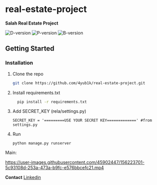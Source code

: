 # real-estate-project
**Salah Real Estate Project**

![D-version](https://img.shields.io/badge/Django-4.0.2-blue)
![P-version](https://img.shields.io/badge/Python-3.10-green)
![B-version](https://img.shields.io/badge/Bootstrap-5.0-purple)


## Getting Started

### Installation

1. Clone the repo
   ```sh
   git clone https://github.com/4yub1k/real-estate-project.git
   ```
2. Install requirements.txt
   ```sh
     pip install -r requirements.txt
   ```
3. Add SECRET_KEY (rela/settings.py)
   ```
   SECRET_KEY = '=========USE YOUR SECRET KEY=============' #from settings.py
   ```
4. Run
   ```
   python manage.py runserver
   ```

Main:


https://user-images.githubusercontent.com/45902447/156223701-5c93108d-253a-473a-b9fc-e576bbcefc21.mp4

**Contact**
[Linkedin](https://www.linkedin.com/in/ayubi99/)
